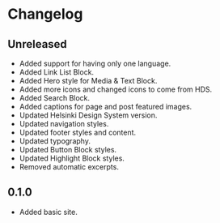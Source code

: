 # Changelog

## Unreleased

- Added support for having only one language.
- Added Link List Block.
- Added Hero style for Media & Text Block.
- Added more icons and changed icons to come from HDS.
- Added Search Block.
- Added captions for page and post featured images.
- Updated Helsinki Design System version.
- Updated navigation styles.
- Updated footer styles and content.
- Updated typography.
- Updated Button Block styles.
- Updated Highlight Block styles.
- Removed automatic excerpts.

## 0.1.0

- Added basic site.
